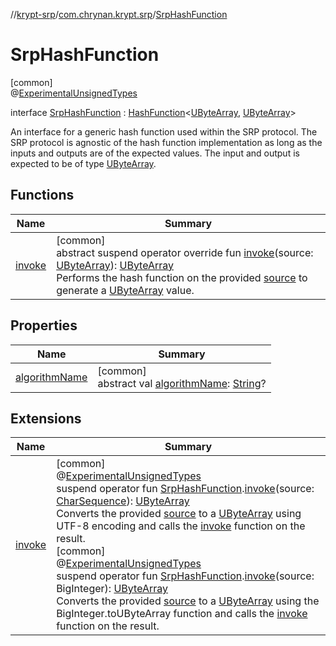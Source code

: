 //[krypt-srp](../../../index.md)/[com.chrynan.krypt.srp](../index.md)/[SrpHashFunction](index.md)

# SrpHashFunction

[common]\
@[ExperimentalUnsignedTypes](https://kotlinlang.org/api/latest/jvm/stdlib/kotlin/-experimental-unsigned-types/index.html)

interface [SrpHashFunction](index.md) : [HashFunction](../../../../krypt-core/krypt-core/com.chrynan.krypt.core/-hash-function/index.md)&lt;[UByteArray](https://kotlinlang.org/api/latest/jvm/stdlib/kotlin/-u-byte-array/index.html), [UByteArray](https://kotlinlang.org/api/latest/jvm/stdlib/kotlin/-u-byte-array/index.html)&gt; 

An interface for a generic hash function used within the SRP protocol. The SRP protocol is agnostic of the hash function implementation as long as the inputs and outputs are of the expected values. The input and output is expected to be of type [UByteArray](https://kotlinlang.org/api/latest/jvm/stdlib/kotlin/-u-byte-array/index.html).

## Functions

| Name | Summary |
|---|---|
| [invoke](invoke.md) | [common]<br>abstract suspend operator override fun [invoke](invoke.md)(source: [UByteArray](https://kotlinlang.org/api/latest/jvm/stdlib/kotlin/-u-byte-array/index.html)): [UByteArray](https://kotlinlang.org/api/latest/jvm/stdlib/kotlin/-u-byte-array/index.html)<br>Performs the hash function on the provided [source](invoke.md) to generate a [UByteArray](https://kotlinlang.org/api/latest/jvm/stdlib/kotlin/-u-byte-array/index.html) value. |

## Properties

| Name | Summary |
|---|---|
| [algorithmName](index.md#1834603040%2FProperties%2F460253122) | [common]<br>abstract val [algorithmName](index.md#1834603040%2FProperties%2F460253122): [String](https://kotlinlang.org/api/latest/jvm/stdlib/kotlin/-string/index.html)? |

## Extensions

| Name | Summary |
|---|---|
| [invoke](../invoke.md) | [common]<br>@[ExperimentalUnsignedTypes](https://kotlinlang.org/api/latest/jvm/stdlib/kotlin/-experimental-unsigned-types/index.html)<br>suspend operator fun [SrpHashFunction](index.md).[invoke](../invoke.md)(source: [CharSequence](https://kotlinlang.org/api/latest/jvm/stdlib/kotlin/-char-sequence/index.html)): [UByteArray](https://kotlinlang.org/api/latest/jvm/stdlib/kotlin/-u-byte-array/index.html)<br>Converts the provided [source](../invoke.md) to a [UByteArray](https://kotlinlang.org/api/latest/jvm/stdlib/kotlin/-u-byte-array/index.html) using UTF-8 encoding and calls the [invoke](../invoke.md) function on the result.<br>[common]<br>@[ExperimentalUnsignedTypes](https://kotlinlang.org/api/latest/jvm/stdlib/kotlin/-experimental-unsigned-types/index.html)<br>suspend operator fun [SrpHashFunction](index.md).[invoke](../invoke.md)(source: BigInteger): [UByteArray](https://kotlinlang.org/api/latest/jvm/stdlib/kotlin/-u-byte-array/index.html)<br>Converts the provided [source](../invoke.md) to a [UByteArray](https://kotlinlang.org/api/latest/jvm/stdlib/kotlin/-u-byte-array/index.html) using the BigInteger.toUByteArray function and calls the [invoke](../invoke.md) function on the result. |

